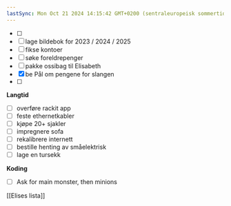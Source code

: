 ```yaml
---
lastSync: Mon Oct 21 2024 14:15:42 GMT+0200 (sentraleuropeisk sommertid)
---
```

- [ ] 
- [ ] lage bildebok for 2023 / 2024 / 2025 
- [ ] fikse kontoer 
- [ ] søke foreldrepenger
- [ ] pakke ossibag til Elisabeth
- [x] be Pål om pengene for slangen
- [ ] 

**Langtid**
- [ ] overføre rackit app
- [ ] feste ethernetkabler 
- [ ] kjøpe 20+ sjakler 
- [ ] impregnere sofa 
- [ ] rekalibrere internett
- [ ] bestille henting av småelektrisk
- [ ] lage en tursekk

**Koding**
- [ ] Ask for main monster, then minions

[[Elises lista]]
